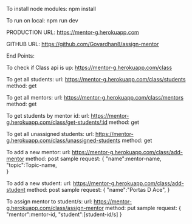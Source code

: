 To install node modules: npm install

To run on local: npm run dev

PRODUCTION URL: https://mentor-g.herokuapp.com

GITHUB URL: https://github.com/Govardhan8/assign-mentor

End Points:

To check if Class api is up: https://mentor-g.herokuapp.com/class

To get all students:
url: https://mentor-g.herokuapp.com/class/students
method: get

To get all mentors:
url: https://mentor-g.herokuapp.com/class/mentors
method: get

To get students by mentor id:
url: https://mentor-g.herokuapp.com/class/get-students/:id
method: get

To get all unassigned students:
url: https://mentor-g.herokuapp.com/class/unassigned-students
method: get

To add a new mentor:
url: https://mentor-g.herokuapp.com/class/add-mentor
method: post
sample request:
{
"name":mentor-name,
"topic":Topic-name,  
}

To add a new student:
url: https://mentor-g.herokuapp.com/class/add-student
method: post
sample request:
{
"name":"Portas D Ace",
}

To assign mentor to student/s:
url: https://mentor-g.herokuapp.com/class/assign-mentor
method: put
sample request:
{
"mentor":mentor-id,
"student":[student-id/s]
}
